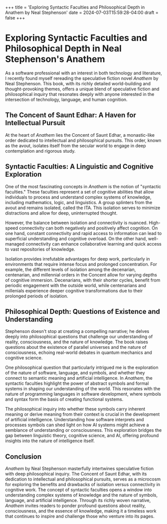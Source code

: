+++
title = 'Exploring Syntactic Faculties and Philosophical Depth in Anathem by Neal Stephenson'
date = 2024-07-03T15:59:28-04:00
draft = false
+++
# Exploring Syntactic Faculties and Philosophical Depth in Neal Stephenson's Anathem

As a software professional with an interest in both technology and literature, I recently found myself rereading the speculative fiction novel *Anathem* by Neal Stephenson. This book, with its richly detailed world-building and thought-provoking themes, offers a unique blend of speculative fiction and philosophical inquiry that resonates deeply with anyone interested in the intersection of technology, language, and human cognition.

## The Concent of Saunt Edhar: A Haven for Intellectual Pursuit

At the heart of *Anathem* lies the Concent of Saunt Edhar, a monastic-like order dedicated to intellectual and philosophical pursuits. This order, known as the avout, isolates itself from the secular world to engage in deep contemplation and rigorous study.

## Syntactic Faculties: A Linguistic and Cognitive Exploration

One of the most fascinating concepts in *Anathem* is the notion of "syntactic faculties." These faculties represent a set of cognitive abilities that allow individuals to process and understand complex systems of knowledge, including mathematics, logic, and linguistics. A group splinters from the avout and remains isolated, called the ITA. This isolation serves to minimize distractions and allow for deep, uninterrupted thought.

However, the balance between isolation and connectivity is nuanced. High-speed connectivity can both negatively and positively affect cognition. On one hand, constant connectivity and rapid access to information can lead to superficial understanding and cognitive overload. On the other hand, well-managed connectivity can enhance collaborative learning and quick access to vast repositories of knowledge. 

Isolation provides irrefutable advantages for deep work, particularly in environments that require intense focus and prolonged concentration. For example, the different levels of isolation among the decenarian, centenarian, and millennial orders in the Concent allow for varying depths of cognitive immersion. Decenarians, with their shorter cycles, benefit from periodic engagement with the outside world, while centenarians and millenials experience deeper cognitive transformations due to their prolonged periods of isolation.

## Philosophical Depth: Questions of Existence and Understanding

Stephenson doesn't stop at creating a compelling narrative; he delves deeply into philosophical questions that challenge our understanding of reality, consciousness, and the nature of knowledge. The book raises questions about the existence of parallel universes and the nature of consciousness, echoing real-world debates in quantum mechanics and cognitive science.

One philosophical question that particularly intrigued me is the exploration of the nature of software, language, and symbols, and whether they connect to semantic meaning and artificial intelligence. In *Anathem*, the syntactic faculties highlight the power of abstract symbols and formal systems in shaping our understanding of the world. This resonates with the nature of programming languages in software development, where symbols and syntax form the basis of creating functional systems.

The philosophical inquiry into whether these symbols carry inherent meaning or derive meaning from their context is crucial in the development of artificial intelligence. Understanding how software interprets and processes symbols can shed light on how AI systems might achieve a semblance of understanding or consciousness. This exploration bridges the gap between linguistic theory, cognitive science, and AI, offering profound insights into the nature of intelligence itself.

## Conclusion

*Anathem* by Neal Stephenson masterfully intertwines speculative fiction with deep philosophical inquiry. The Concent of Saunt Edhar, with its dedication to intellectual and philosophical pursuits, serves as a microcosm for exploring the benefits and drawbacks of isolation versus connectivity in cognitive work. The concept of syntactic faculties opens a window into understanding complex systems of knowledge and the nature of symbols, language, and artificial intelligence. Through its richly woven narrative, *Anathem* invites readers to ponder profound questions about reality, consciousness, and the essence of knowledge, making it a timeless work that continues to inspire and challenge those who venture into its pages.
